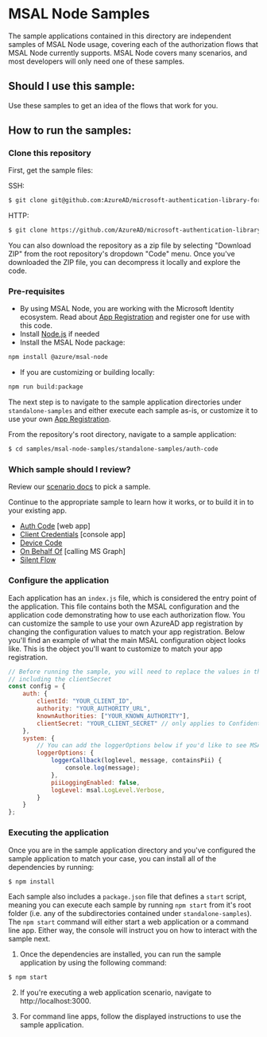 # MSAL Node Samples

The sample applications contained in this directory are independent samples of MSAL Node usage, covering each of the authorization flows that MSAL Node currently supports. MSAL Node covers many scenarios, and most developers will only need one of these samples.

## Should I use this sample:

Use these samples to get an idea of the flows that work for you.

## How to run the samples:

### Clone this repository

First, get the sample files:

SSH:

```bash
$ git clone git@github.com:AzureAD/microsoft-authentication-library-for-js.git
```

HTTP:

```bash
$ git clone https://github.com/AzureAD/microsoft-authentication-library-for-js.git
```

You can also download the repository as a zip file by selecting "Download ZIP" from the root repository's dropdown "Code" menu. Once you've downloaded the ZIP file, you can decompress it locally and explore the code.

### Pre-requisites
- By using MSAL Node, you are working with the Microsoft Identity ecosystem.  Read about [App Registration](https://docs.microsoft.com/en-us/graph/auth-register-app-v2) and register one for use with this code.
- Install [Node.js](https://nodejs.org/en/) if needed
- Install the MSAL Node package:  
```bash
npm install @azure/msal-node
```
- If you are customizing or building locally:
```bash
npm run build:package
```

The next step is to navigate to the sample application directories under `standalone-samples` and either execute each sample as-is, or customize it to use your own [App Registration](https://docs.microsoft.com/en-us/graph/auth-register-app-v2).

From the repository's root directory, navigate to a sample application:

```bash
$ cd samples/msal-node-samples/standalone-samples/auth-code
```

### Which sample should I review?

Review our [scenario docs](https://docs.microsoft.com/en-us/azure/active-directory/develop/authentication-flows-app-scenarios) to pick a sample. 

Continue to the appropriate sample to learn how it works, or to build it in to your existing app.

- [Auth Code](auth-code/readme.md)  [web app]
- [Client Credentials](client-credentials/readme.md) [console app]
- [Device Code](device-code/readme.md)
- [On Behalf Of](on-behalf-of/web-app/readme.md) [calling MS Graph]
- [Silent Flow](silent-flow/readme.md)

### Configure the application

Each application has an `index.js` file, which is considered the entry point of the application. This file contains both the MSAL configuration and the application code demonstrating how to use each authorization flow. You can customize the sample to use your own AzureAD app registration by changing the configuration values to match your app registration. Below you'll find an example of what the main MSAL configuration object looks like. This is the object you'll want to customize to match your app registration.

```javascript
// Before running the sample, you will need to replace the values in the config, 
// including the clientSecret
const config = {
    auth: {
        clientId: "YOUR_CLIENT_ID",
        authority: "YOUR_AUTHORITY_URL",
        knownAuthorities: ["YOUR_KNOWN_AUTHORITY"],
        clientSecret: "YOUR_CLIENT_SECRET" // only applies to Confidential Client applications, such as desktop and backend web applications
    },
    system: {
        // You can add the loggerOptions below if you'd like to see MSAL's debug logs during execution.
        loggerOptions: {
            loggerCallback(loglevel, message, containsPii) {
                console.log(message);
            },
            piiLoggingEnabled: false,
            logLevel: msal.LogLevel.Verbose,
        }
    }
};
```


### Executing the application

Once you are in the sample application directory and you've configured the sample application to match your case, you can install all of the dependencies by running:

```bash
$ npm install
```

Each sample also includes a `package.json` file that defines a `start` script, meaning you can execute each sample by running `npm start` from it's root folder (i.e. any of the subdirectories contained under `standalone-samples`). The `npm start` command will either start a web application or a command line app. Either way, the console will instruct you on how to interact with the sample next.

1. Once the dependencies are installed, you can run the sample application by using the following command:

```bash
$ npm start
```

2. If you're executing a web application scenario, navigate to http://localhost:3000.

3. For command line apps, follow the displayed instructions to use the sample application.
